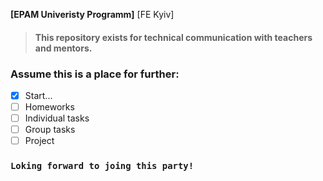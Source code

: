 **[EPAM Univeristy Programm]** [FE Kyiv]
> #### This repository exists for technical communication with teachers and mentors.
### Assume this is a place for further:
- [x] Start...
- [ ] Homeworks
- [ ] Individual tasks
- [ ] Group tasks
- [ ] Project
### `Loking forward to joing this party!`
